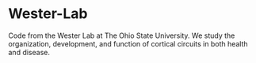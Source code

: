 # Wester-Lab
 Code from the Wester Lab at The Ohio State University. We study the organization, development, and function of cortical circuits in both health and disease.
